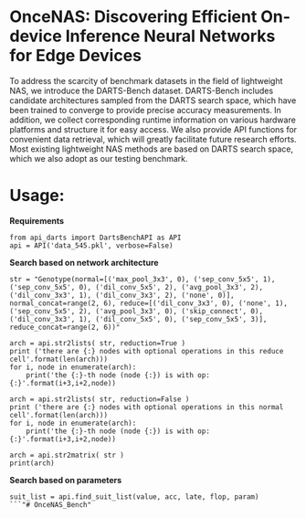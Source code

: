 # OnceNAS: Discovering Efficient On-device Inference Neural Networks for Edge Devices

To address the scarcity of benchmark datasets in the field of lightweight NAS, we introduce the DARTS-Bench dataset. DARTS-Bench includes candidate architectures sampled from the DARTS search space, which have been trained to converge to provide precise accuracy measurements. In addition, we collect corresponding runtime information on various hardware platforms and structure it for easy access. We also provide API functions for convenient data retrieval, which will greatly facilitate future research efforts. Most existing lightweight NAS methods are based on DARTS search space, which we also adopt as our testing benchmark.

# Usage:

**Requirements**
```
from api_darts import DartsBenchAPI as API
api = API('data_545.pkl', verbose=False)
```

**Search based on network architecture**
```
str = "Genotype(normal=[('max_pool_3x3', 0), ('sep_conv_5x5', 1), ('sep_conv_5x5', 0), ('dil_conv_5x5', 2), ('avg_pool_3x3', 2), ('dil_conv_3x3', 1), ('dil_conv_3x3', 2), ('none', 0)], normal_concat=range(2, 6), reduce=[('dil_conv_3x3', 0), ('none', 1), ('sep_conv_5x5', 2), ('avg_pool_3x3', 0), ('skip_connect', 0), ('dil_conv_3x3', 1), ('dil_conv_5x5', 0), ('sep_conv_5x5', 3)], reduce_concat=range(2, 6))"

arch = api.str2lists( str, reduction=True )
print ('there are {:} nodes with optional operations in this reduce cell'.format(len(arch)))
for i, node in enumerate(arch):
    print('the {:}-th node (node {:}) is with op: {:}'.format(i+3,i+2,node))

arch = api.str2lists( str, reduction=False )
print ('there are {:} nodes with optional operations in this normal cell'.format(len(arch)))
for i, node in enumerate(arch):
    print('the {:}-th node (node {:}) is with op: {:}'.format(i+3,i+2,node))

arch = api.str2matrix( str )
print(arch)
```

**Search based on parameters**
```
suit_list = api.find_suit_list(value, acc, late, flop, param)
```"# OnceNAS_Bench" 
